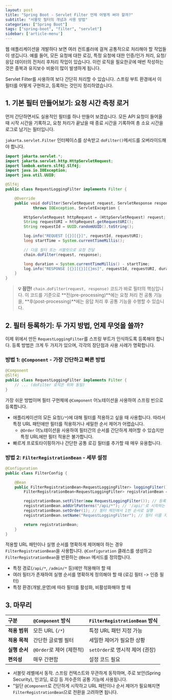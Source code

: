 ```yaml
---
layout: post
title: "Spring Boot - Servlet Filter 언제 어떻게 써야 할까?"
subtitle: "서블릿 필터의 개념과 사용 방법"
categories: ["Spring Boot"]
tags: ["spring-boot", "filter", "servlet"]
sidebar: ['article-menu']
---
```


웹 애플리케이션을 개발하다 보면 여러 컨트롤러에 걸쳐 공통적으로 처리해야 할 작업들이 생깁니다. 
예를 들어, 모든 요청에 대한 로깅, 특정 요청에 대한 인증/인가 처리, 요청/응답 데이터의 전처리 후처리 작업이 있습니다. 
이런 로직을 필요한곳에 매번 작성하는 것은 중복과 유지보수 비용이 많이 발생하게 됩니다. 

Servlet Filter를 사용하여 보다 간단히 처리할 수 있습니다. 스프링 부트 환경에서 이 필터를 어떻게 구현하고, 등록하는 것인지 정리하였습니다.

## 1. 기본 필터 만들어보기: 요청 시간 측정 로거

먼저 간단하면서도 실용적인 필터를 하나 만들어 보겠습니다. 
모든 API 요청이 들어올 때 시작 시간을 기록하고, 요청 처리가 끝났을 때 종료 시간을 기록하여 총 소요 시간을 로그로 남기는 필터입니다.

`jakarta.servlet.Filter` 인터페이스를 상속받고 `doFilter()`메서드를 오버라이드해야 합니다.

```java
import jakarta.servlet.*;
import jakarta.servlet.http.HttpServletRequest;
import lombok.extern.slf4j.Slf4j;
import java.io.IOException;
import java.util.UUID;

@Slf4j
public class RequestLoggingFilter implements Filter {

    @Override
    public void doFilter(ServletRequest request, ServletResponse response, FilterChain chain)
            throws IOException, ServletException {

        HttpServletRequest httpRequest = (HttpServletRequest) request;
        String requestURI = httpRequest.getRequestURI();
        String requestId = UUID.randomUUID().toString();

        log.info("REQUEST [{}][{}]", requestId, requestURI);
        long startTime = System.currentTimeMillis();

        // 다음 필터 또는 서블릿으로 요청 전달
        chain.doFilter(request, response);

        long duration = System.currentTimeMillis() - startTime;
        log.info("RESPONSE [{}][{}][{}ms]", requestId, requestURI, duration);
    }
}
```
> **💡 잠깐!** `chain.doFilter(request, response)` 코드가 바로 필터의 핵심입니다. 이 코드를 기준으로 **전(pre-processing)**에는 요청 처리 전 공통 기능을, **후(post-processing)**에는 응답 처리 후 공통 기능을 수행할 수 있습니다.

## 2. 필터 등록하기: 두 가지 방법, 언제 무엇을 쓸까?

이제 위에서 만든 `RequestLoggingFilter`를 스프링 부트가 인식하도록 등록해야 합니다. 등록 방법은 크게 두 가지가 있으며, 각각의 장단점과 사용 사례가 명확합니다.

### 방법 1: `@Component` - 가장 간단하고 빠른 방법


```java
@Component
@Slf4j
public class RequestLoggingFilter implements Filter {
    // ... (doFilter 로직은 위와 동일)
}
```
가장 쉬운 방법이며 필터 구현체에 `@Component` 어노테이션을 사용하여 스프링 빈으로 등록합니다.

- 애플리케이션의 모든 요청(`/*`)에 대해 필터를 적용하고 싶을 때 사용합니다. 따라서 특정 URL 패턴에만 필터를 적용하거나 세밀한 순서 제어가 어렵습니다.
    - `@Order` 어노테이션을 사용하여 필터간의 순서를 간단하게 제어할 수 있습지만 특정 URL에만 필터 적용은 불가합니다.
- 빠르게 프로토타이핑하거나 간단한 공통 로깅 필터를 추가할 때 매우 유용합니다.

### 방법 2: `FilterRegistrationBean` - 세부 설정

```java
@Configuration
public class FilterConfig {

    @Bean
    public FilterRegistrationBean<RequestLoggingFilter> loggingFilter() {
        FilterRegistrationBean<RequestLoggingFilter> registrationBean = new FilterRegistrationBean<>();

        registrationBean.setFilter(new RequestLoggingFilter()); // 등록할 필터 지정
        registrationBean.addUrlPatterns("/api/*"); // '/api/'로 시작하는 URL에만 적용
        registrationBean.setOrder(1); // 필터 체인에서 1번 순서로 실행
        registrationBean.setName("RequestLoggingFilter"); // 필터 이름 지정

        return registrationBean;
    }
}
```

적용할 URL 패턴이나 실행 순서를 명확하게 제어해야 하는 경우 `FilterRegistrationBean`을 사용합니다.
`@Configuration` 클래스를 생성하고 `FilterRegistrationBean`을 반환하는 `@Bean` 메서드를 정의합니다.

  - 특정 경로(`/api/*`, `/admin/*` 등)에만 적용해야 할 때
  - 여러 필터가 존재하여 실행 순서를 명확하게 정의해야 할 때 (로깅 필터 -> 인증 필터)
  - 특정 환경(개발,운영)에 따라 필터를 활성화, 비활성화해야 할 때 

## 3. 마무리

| 구분        | `@Component` 방식 | `FilterRegistrationBean` 방식 |
|:----------| :--- | :--- |
| **적용 범위** | 모든 URL (`/*`) | 특정 URL 패턴 지정 가능 |
| **적용 목적** | 간단한 글로벌 필터 | 세밀한 제어가 필요한 상황 |
| **실행 순서** | `@Order`로 제어 (제한적) | `setOrder`로 명시적 제어 (권장) |
| **편의성**   | 매우 간편함 | 설정 코드 필요 |

- 서블릿 레벨에서 동작. 스프링 컨텍스트와 무관하게 동작하며, 주로 보안(Spring Security), 인코딩, 로깅 등 저수준의 공통 기능에 사용됩니다.
- "일단 `@Component`로 간단하게 시작하고 URL 패턴이나 순서 제어가 필요해지면 `FilterRegistrationBean`으로 전환을 고려하면 됩니다.
